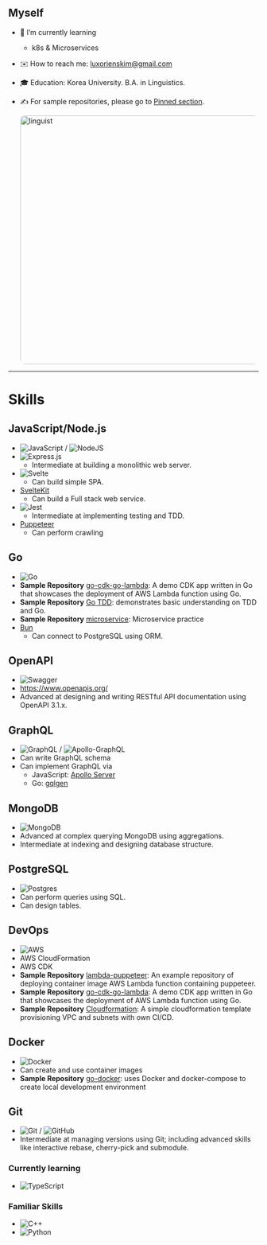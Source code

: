 ## Myself

- 📖 I’m currently learning 
    - k8s & Microservices
- ✉️ How to reach me: luxorienskim@gmail.com
- 🎓 Education: Korea University. B.A. in Linguistics.
- ✍️ For sample repositories, please go to [Pinned section](#user-24871719-pinned-items-reorder-form).

  <img src="https://user-images.githubusercontent.com/24871719/132305540-3832840e-279e-41c6-a78d-49852b25ced1.JPG" alt="linguist" width="500" style="border-radius: 2%"/>

---

# Skills

## JavaScript/Node.js 
- ![JavaScript](https://img.shields.io/badge/javascript-%23323330.svg?style=for-the-badge&logo=javascript&logoColor=%23F7DF1E) / ![NodeJS](https://img.shields.io/badge/node.js-%2343853D.svg?style=for-the-badge&logo=node.js&logoColor=white)
- ![Express.js](https://img.shields.io/badge/express.js-%23404d59.svg?style=for-the-badge&logo=express&logoColor=%2361DAFB)
  - Intermediate at building a monolithic web server.
- ![Svelte](https://img.shields.io/badge/svelte-%23f1413d.svg?style=for-the-badge&logo=svelte&logoColor=white)
  - Can build simple SPA.
- [SvelteKit](https://kit.svelte.dev/)
  - Can build a Full stack web service.
- ![Jest](https://img.shields.io/badge/-jest-%23C21325?style=for-the-badge&logo=jest&logoColor=white)
  - Intermediate at implementing testing and TDD.
- [Puppeteer](https://pptr.dev/)
  - Can perform crawling

## Go 
- ![Go](https://img.shields.io/badge/go-%2300ADD8.svg?style=for-the-badge&logo=go&logoColor=white)
- **Sample Repository** [go-cdk-go-lambda](https://github.com/kimseungbin/go-cdk-go-lambda): A demo CDK app written in Go that showcases the deployment of AWS Lambda function using Go.
- **Sample Repository** [Go TDD](https://github.com/kimseungbin/go-tdd): demonstrates basic understanding on TDD and Go.
- **Sample Repository** [microservice](https://github.com/kimseungbin/microservice): Microservice practice
- [Bun](https://bun.uptrace.dev/)
  - Can connect to PostgreSQL using ORM.

## OpenAPI
- ![Swagger](https://img.shields.io/badge/-Swagger-%23Clojure?style=for-the-badge&logo=swagger&logoColor=white)
- https://www.openapis.org/
- Advanced at designing and writing RESTful API documentation using OpenAPI 3.1.x.

## GraphQL
- ![GraphQL](https://img.shields.io/badge/-GraphQL-E10098?style=for-the-badge&logo=graphql&logoColor=white) / ![Apollo-GraphQL](https://img.shields.io/badge/-ApolloGraphQL-311C87?style=for-the-badge&logo=apollo-graphql)
- Can write GraphQL schema
- Can implement GraphQL via
  - JavaScript: [Apollo Server](https://www.apollographql.com/)
  - Go: [gqlgen](https://gqlgen.com/getting-started/)

## MongoDB
- ![MongoDB](https://img.shields.io/badge/MongoDB-%234ea94b.svg?style=for-the-badge&logo=mongodb&logoColor=white)
- Advanced at complex querying MongoDB using aggregations.
- Intermediate at indexing and designing database structure.

## PostgreSQL
- ![Postgres](https://img.shields.io/badge/postgres-%23316192.svg?style=for-the-badge&logo=postgresql&logoColor=white)
- Can perform queries using SQL.
- Can design tables.

## DevOps
- ![AWS](https://img.shields.io/badge/AWS-%23FF9900.svg?style=for-the-badge&logo=amazon-aws&logoColor=white)
- AWS CloudFormation
- AWS CDK
- **Sample Repository** [lambda-puppeteer](https://github.com/kimseungbin/lambda-puppeteer): An example repository of deploying container image AWS Lambda function containing puppeteer.
- **Sample Repository** [go-cdk-go-lambda](https://github.com/kimseungbin/go-cdk-go-lambda): A demo CDK app written in Go that showcases the deployment of AWS Lambda function using Go.
- **Sample Repository** [Cloudformation](https://github.com/kimseungbin/cloudformation): A simple cloudformation template provisioning VPC and subnets with own CI/CD.

## Docker
- ![Docker](https://img.shields.io/badge/docker-%230db7ed.svg?style=for-the-badge&logo=docker&logoColor=white)
- Can create and use container images
- **Sample Repository** [go-docker](https://github.com/kimseungbin/go-docker): uses Docker and docker-compose to create local development environment

## Git
- ![Git](https://img.shields.io/badge/git-%23F05033.svg?style=for-the-badge&logo=git&logoColor=white) / ![GitHub](https://img.shields.io/badge/github-%23121011.svg?style=for-the-badge&logo=github&logoColor=white)
- Intermediate at managing versions using Git; including advanced skills like interactive rebase, cherry-pick and submodule.

### Currently learning

- ![TypeScript](https://img.shields.io/badge/typescript-%23007ACC.svg?style=for-the-badge&logo=typescript&logoColor=white)

### Familiar Skills
- ![C++](https://img.shields.io/badge/c++-%2300599C.svg?style=for-the-badge&logo=c%2B%2B&logoColor=white)
- ![Python](https://img.shields.io/badge/python-%2314354C.svg?style=for-the-badge&logo=python&logoColor=white)

[comment]: <> (https://github.com/Ileriayo/markdown-badges)

